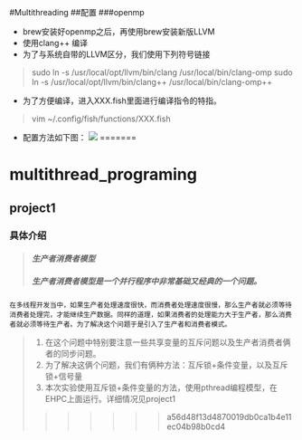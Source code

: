 
#Multithreading
##配置
###openmp
-	brew安装好openmp之后，再使用brew安装新版LLVM
- 	使用clang++ 编译
- 	为了与系统自带的LLVM区分，我们使用下列符号链接

>	sudo ln -s /usr/local/opt/llvm/bin/clang /usr/local/bin/clang-omp
>	sudo ln -s /usr/local/opt/llvm/bin/clang++ /usr/local/bin/clang-omp++

-	为了方便编译，进入XXX.fish里面进行编译指令的特指。

>	vim ~/.config/fish/functions/XXX.fish

-	 配置方法如下图：
	![](/Users/chen/study/并行分布式计算/g++mp配置.png)
=======
# multithread_programing
## project1 ##
### 具体介绍 ###
> #### *生产者消费者模型* ####
>##### 生产者消费者模型是一个并行程序中非常基础又经典的一个问题。
	在多线程开发当中，如果生产者处理速度很快，而消费者处理速度很慢，那么生产者就必须等待消费者处理完，才能继续生产数据。同样的道理，如果消费者的处理能力大于生产者，那么消费者就必须等待生产者。为了解决这个问题于是引入了生产者和消费者模式。
>	
>1. 在这个问题中特别要注意一些共享变量的互斥问题以及生产者消费者俩者的同步问题。
>2. 为了解决这俩个问题，我们有俩种方法：互斥锁+条件变量，以及互斥锁+信号量
>3. 本次实验使用互斥锁+条件变量的方法，使用pthread编程模型，在EHPC上面运行。详细情况见project1
>>>>>>> a56d48f13d4870019db0ca1b4e11ec04b98b0cd4
